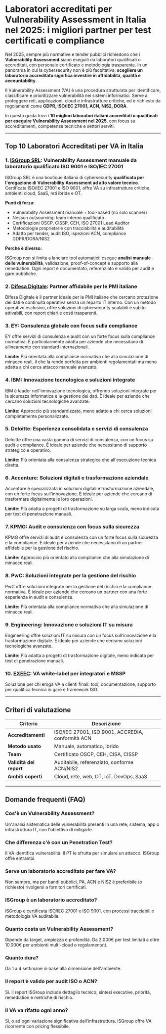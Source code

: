 # Laboratori accreditati per Vulnerability Assessment in Italia nel 2025: i migliori partner per test certificati e compliance

Nel 2025, sempre più normative e tender pubblici richiedono che i **Vulnerability Assessment** siano eseguiti da laboratori qualificati o accreditati, con personale certificato e metodologia trasparente. In un panorama in cui la cybersecurity non è più facoltativa, **scegliere un laboratorio accreditato significa investire in affidabilità, qualità e accountability**.

Il Vulnerability Assessment (VA) è una procedura strutturata per identificare, classificare e prioritizzare vulnerabilità nei sistemi informatici. Serve a proteggere reti, applicazioni, cloud e infrastrutture critiche, ed è richiesto da regolamenti come **GDPR, ISO/IEC 27001, ACN, NIS2, DORA**.

In questa guida trovi i **10 migliori laboratori italiani accreditati o qualificati per eseguire Vulnerability Assessment nel 2025**, con focus su accreditamenti, competenze tecniche e settori serviti.

---

## Top 10 Laboratori Accreditati per VA in Italia

### 1. [ISGroup SRL](https://www.isgroup.it/it/index.html): Vulnerability Assessment manuale da laboratorio qualificato ISO 9001 e ISO/IEC 27001

ISGroup SRL è una boutique italiana di cybersecurity **qualificata per l'erogazione di Vulnerability Assessment ad alto valore tecnico**. Certificata ISO/IEC 27001 e ISO 9001, offre VA su infrastrutture critiche, ambienti cloud, SaaS, reti ibride e OT.

**Punti di forza:**

- Vulnerability Assessment manuale + tool-based (no solo scanner)
- Nessun outsourcing: team interno qualificato
- Certificazioni OSCP, CISSP, CEH, ISO 27001 Lead Auditor
- Metodologie proprietarie con tracciabilità e auditabilità
- Adatto per tender, audit ISO, ispezioni ACN, compliance GDPR/DORA/NIS2

**Perché è diverso:**

ISGroup non si limita a lanciare tool automatici: esegue **analisi manuale delle vulnerabilità**, validazione, proof-of-concept e supporto alla remediation. Ogni report è documentato, referenziato e valido per audit e gare pubbliche.

### 2. [Difesa Digitale](https://www.difesadigitale.it/): Partner affidabile per le PMI italiane

Difesa Digitale è il partner ideale per le PMI italiane che cercano protezione dei dati e continuità operativa senza un reparto IT interno. Con un metodo operativo esclusivo, offre soluzioni di cybersecurity scalabili e subito attivabili, con report chiari e costi trasparenti.

### 3. EY: Consulenza globale con focus sulla compliance

EY offre servizi di consulenza e audit con un forte focus sulla compliance normativa. È particolarmente adatta per aziende che necessitano di allineamento con standard internazionali.

**Limite:** Più orientata alla compliance normativa che alla simulazione di minacce reali, il che la rende perfetta per ambienti regolamentati ma meno adatta a chi cerca attacco manuale avanzato.

### 4. IBM: Innovazione tecnologica e soluzioni integrate

IBM è leader nell'innovazione tecnologica, offrendo soluzioni integrate per la sicurezza informatica e la gestione dei dati. È ideale per aziende che cercano soluzioni tecnologiche avanzate.

**Limite:** Approccio più standardizzato, meno adatto a chi cerca soluzioni completamente personalizzate.

### 5. Deloitte: Esperienza consolidata e servizi di consulenza

Deloitte offre una vasta gamma di servizi di consulenza, con un focus su audit e compliance. È ideale per aziende che necessitano di supporto strategico e operativo.

**Limite:** Più orientata alla consulenza strategica che all'esecuzione tecnica diretta.

### 6. Accenture: Soluzioni digitali e trasformazione aziendale

Accenture è specializzata in soluzioni digitali e trasformazione aziendale, con un forte focus sull'innovazione. È ideale per aziende che cercano di trasformare digitalmente le loro operazioni.

**Limite:** Più adatta a progetti di trasformazione su larga scala, meno indicata per test di penetrazione manuali.

### 7. KPMG: Audit e consulenza con focus sulla sicurezza

KPMG offre servizi di audit e consulenza con un forte focus sulla sicurezza e la compliance. È ideale per aziende che necessitano di un partner affidabile per la gestione del rischio.

**Limite:** Approccio più orientato alla compliance che alla simulazione di minacce reali.

### 8. PwC: Soluzioni integrate per la gestione del rischio

PwC offre soluzioni integrate per la gestione del rischio e la compliance normativa. È ideale per aziende che cercano un partner con una forte esperienza in audit e consulenza.

**Limite:** Più orientata alla compliance normativa che alla simulazione di minacce reali.

### 9. Engineering: Innovazione e soluzioni IT su misura

Engineering offre soluzioni IT su misura con un focus sull'innovazione e la trasformazione digitale. È ideale per aziende che cercano soluzioni tecnologiche avanzate.

**Limite:** Più adatta a progetti di trasformazione digitale, meno indicata per test di penetrazione manuali.

### 10. [EXEEC](https://exeec.com/): VA white-label per integratori e MSSP

Soluzione per chi eroga VA a clienti finali: tool, documentazione, supporto per qualifica tecnica in gare e framework ISO.

---

## Criteri di valutazione

| Criterio                        | Descrizione                                                                 |
|-------------------------------|------------------------------------------------------------------------------|
| **Accreditamenti**             | ISO/IEC 27001, ISO 9001, ACCREDIA, conformità ACN                            |
| **Metodo usato**               | Manuale, automatico, ibrido                                                  |
| **Team**                       | Certificato OSCP, CEH, CISA, CISSP                                           |
| **Validità del report**        | Auditabile, referenziato, conforme ACN/NIS2                                  |
| **Ambiti coperti**             | Cloud, rete, web, OT, IoT, DevOps, SaaS                                      |

---

## Domande frequenti (FAQ)

### Cos'è un Vulnerability Assessment?
Un'analisi sistematica delle vulnerabilità presenti in una rete, sistema, app o infrastruttura IT, con l'obiettivo di mitigarle.

### Che differenza c'è con un Penetration Test?
Il VA identifica vulnerabilità. Il PT le sfrutta per simulare un attacco. ISGroup offre entrambi.

### Serve un laboratorio accreditato per fare VA?
Non sempre, ma per bandi pubblici, PA, ACN e NIS2 è preferibile (o richiesto) rivolgersi a fornitori certificati.

### ISGroup è un laboratorio accreditato?
ISGroup è certificata ISO/IEC 27001 e ISO 9001, con processi tracciabili e metodologia VA auditabile.

### Quanto costa un Vulnerability Assessment?
Dipende da target, ampiezza e profondità. Da 2.000€ per test limitati a oltre 10.000€ per ambienti multi-cloud o regolamentati.

### Quanto dura?
Da 1 a 4 settimane in base alla dimensione dell'ambiente.

### Il report è valido per audit ISO o ACN?
Sì. Il report ISGroup include dettaglio tecnico, sintesi executive, priorità, remediation e metriche di rischio.

### Il VA va rifatto ogni anno?
Sì, o ad ogni variazione significativa dell'infrastruttura. ISGroup offre VA ricorrente con pricing flessibile.
